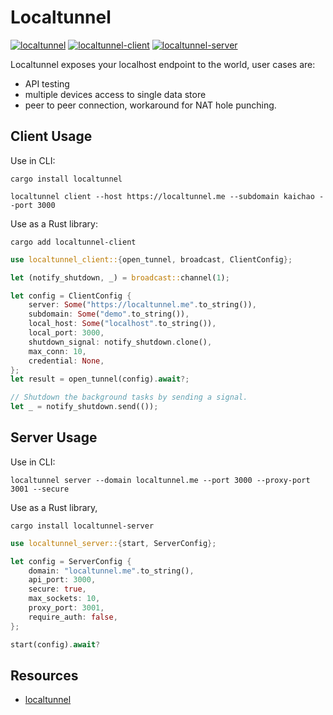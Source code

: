 # Localtunnel

[![localtunnel](https://img.shields.io/crates/v/localtunnel.svg)](https://crates.io/crates/localtunnel)
[![localtunnel-client](https://img.shields.io/crates/v/localtunnel-client.svg)](https://crates.io/crates/localtunnel-client)
[![localtunnel-server](https://img.shields.io/crates/v/localtunnel-server.svg)](https://crates.io/crates/localtunnel-server)

Localtunnel exposes your localhost endpoint to the world, user cases are:
- API testing
- multiple devices access to single data store
- peer to peer connection, workaround for NAT hole punching.

## Client Usage

Use in CLI:

```shell
cargo install localtunnel

localtunnel client --host https://localtunnel.me --subdomain kaichao --port 3000
```

Use as a Rust library:

```shell
cargo add localtunnel-client
```

```Rust
use localtunnel_client::{open_tunnel, broadcast, ClientConfig};

let (notify_shutdown, _) = broadcast::channel(1);

let config = ClientConfig {
    server: Some("https://localtunnel.me".to_string()),
    subdomain: Some("demo".to_string()),
    local_host: Some("localhost".to_string()),
    local_port: 3000,
    shutdown_signal: notify_shutdown.clone(),
    max_conn: 10,
    credential: None,
};
let result = open_tunnel(config).await?;

// Shutdown the background tasks by sending a signal.
let _ = notify_shutdown.send(());
```

## Server Usage

Use in CLI:

```shell
localtunnel server --domain localtunnel.me --port 3000 --proxy-port 3001 --secure
```

Use as a Rust library,

```shell
cargo install localtunnel-server
```

```Rust
use localtunnel_server::{start, ServerConfig};

let config = ServerConfig {
    domain: "localtunnel.me".to_string(),
    api_port: 3000,
    secure: true,
    max_sockets: 10,
    proxy_port: 3001,
    require_auth: false,
};

start(config).await?
```

## Resources

- [localtunnel](https://github.com/localtunnel/localtunnel)